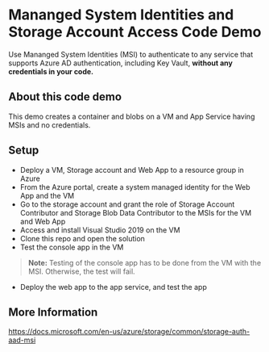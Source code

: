# Mananged System Identities and Storage Account Access Code Demo

Use Mananged System Identities (MSI) to authenticate to any service that supports Azure AD authentication, including Key Vault, **without any credentials in your code.**

## About this code demo

This demo creates a container and blobs on a VM and App Service having MSIs and no credentials.

## Setup

- Deploy a VM, Storage account and Web App to a resource group in Azure
- From the Azure portal, create a system managed identity for the Web App and the VM
- Go to the storage account and grant the role of Storage Account Contributor and Storage Blob Data Contributor to the MSIs for the VM and Web App
- Access and install Visual Studio 2019 on the VM
- Clone this repo and open the solution
- Test the console app in the VM
> **Note:** Testing of the console app has to be done from the VM with the MSI. Otherwise, the test will fail.
- Deploy the web app to the app service, and test the app

## More Information

https://docs.microsoft.com/en-us/azure/storage/common/storage-auth-aad-msi
